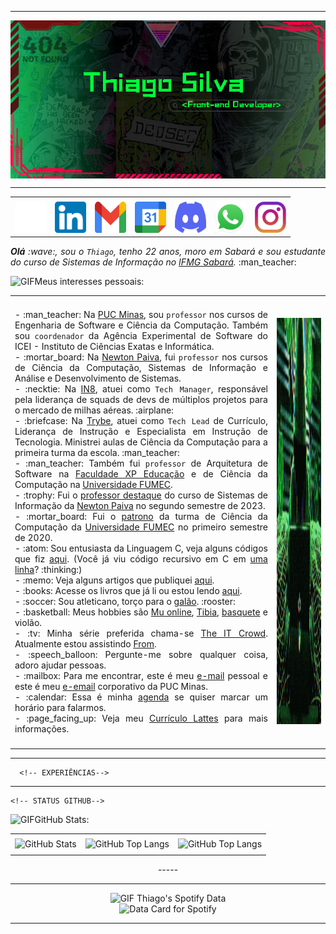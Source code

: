  -----
<!-- BANNER -->
<div>
  <img align="center" alt="Header" src="https://github.com/Thiag-0/Thiag-0/blob/main/image.png"/>
  </div>

  <!-- BANNER -->
  
    
<!-- REDES SOCIAIS -->
 -----
  <div align="center">
  <table>
  <tr>
   <td align="center" colspan="11"></td>
  </tr> 
  <tr>
       
<!-- GITHUB-->
  <td><a href="https://github.com/Thiag-0" target="_blank"><img src="https://github.com/Thiag-0/Thiag-0/blob/main/img/github2.png" width="50px" height="50px"/></a>  
  </td>
<!--Linkedin-->
  <td><a href="https://www.linkedin.com/in/thiago-silva-781122291/"><img src="https://github.com/Thiag-0/Thiag-0/blob/main/img/linkedin2.png" width="50px" height="50px"/></a>
  </td>
<!-- GMAIL -->
  <td><a href="https://mail.google.com/mail/?view=cm&fs=1&to=thiagoaugustodasilvalima@gmail.com " target="_blank"><img src="https://github.com/Thiag-0/Thiag-0/blob/main/img/gmail3.png" width="50px" height="50px"/></a>
  </td>
  <!-- AGENDA -->
  <td><a href="https://calendar.google.com/calendar/u/0?cid=dGhpYWdvYXVndXN0b2Rhc2lsdmFsaW1hQGdtYWlsLmNvbQ" target="_blank"><img src="https://github.com/Thiag-0/Thiag-0/blob/main/img/calendar2.png" width="50px" height="50px"/></a>
  </td>
  <!-- DISCORD -->
  <td><a href="https://discord.com/users/th3_clown_" target="_blank"><img src="https://github.com/Thiag-0/Thiag-0/blob/main/img/discord2.png" width="50px" height="50px"/></a>
  </td>
  <!--WHATSAPP-->
  <td><a href="https://wa.me/5531997418074?text=Olá,%20gostaria%20de%20mais%20informações!" target="_blank"><img src="https://github.com/Thiag-0/Thiag-0/blob/main/img/wpp2.png" width="50px" height="50px"/></a>
  </td>
   <!--INSTAGRAM-->
  <td><a href="https://www.instagram.com/thiago_asl/" target="_blank"><img src="https://github.com/Thiag-0/Thiag-0/blob/main/img/insta2.png" width="50px" height="50px"/></a>
  </td>
  </tr> 
  </table>

  
<!-- REDES SOCIAIS -->


<!-- APRESENTAÇÃO -->
  
  </div>
  <div align="justify">
  <i><b>Olá</b> :wave:, sou o <code>Thiago</code>, tenho 22 anos, moro em Sabará e sou estudante do curso de Sistemas de Informação no <a href="https://www.ifmg.edu.br/sabara" target="_blank">IFMG Sabará</a>.</i> :man_teacher:<br />
  </div>
  
<!-- APRESENTAÇÃO -->

  

 
      
  <div>
  
  <img height="20" alt="GIF" src="https://github.com/joaopauloaramuni/joaopauloaramuni/blob/main/img/soulgem.gif?raw=true"/>Meus interesses pessoais:
  <table>
  <tr>
   <td align="center" colspan="2"></td>
  </tr> 
  <tr>
  <td>
  <div align="justify">
  <p> 
  - :man_teacher: Na <a href="https://www.pucminas.br/" target="_blank">PUC Minas</a>, sou <code>professor</code> nos cursos de Engenharia de Software e Ciência da Computação. Também sou <code>coordenador</code> da Agência Experimental de Software do ICEI - Instituto de Ciências Exatas e Informática.<br />
  - :mortar_board: Na <a href="https://newtonpaiva.br/" target="_blank">Newton Paiva</a>, fui <code>professor</code> nos cursos de Ciência da Computação, Sistemas de Informação e Análise e Desenvolvimento de Sistemas.<br />
   - :necktie: Na <a href="https://in8.com.br/" target="_blank">IN8</a>, atuei como <code>Tech Manager</code>, responsável pela liderança de squads de devs de múltiplos projetos para o mercado de milhas aéreas. :airplane:<br />
  - :briefcase: Na <a href="https://www.betrybe.com/" target="_blank">Trybe</a>, atuei como <code>Tech Lead</code> de Currículo, Liderança de Instrução e Especialista em Instrução de Tecnologia. Ministrei aulas de Ciência da Computação para a primeira turma da escola. :man_teacher:<br />
  - :man_teacher: Também fui <code>professor</code> de Arquitetura de Software na <a href="https://www.xpeducacao.com.br/" target="_blank">Faculdade XP Educação</a> e de Ciência da Computação na <a href="http://www.fumec.br/" target="_blank">Universidade FUMEC</a>.<br />
  - :trophy: Fui o <a href="https://www.linkedin.com/posts/joaopauloaramuni_estou-muito-honrado-com-essa-homenagem-do-activity-7164606251341889536-_khY" target="_blank">professor destaque</a> do curso de Sistemas de Informação da <a href="https://newtonpaiva.br/" target="_blank">Newton Paiva</a> no segundo semestre de 2023.<br />
  - :mortar_board: Fui o <a href="https://www.fumec.br/servicos/colacao-de-grau/homenagens/" target="_blank">patrono</a> da turma de Ciência da Computação da <a href="http://www.fumec.br/" target="_blank">Universidade FUMEC</a> no primeiro semestre de 2020.<br />
  - :atom: Sou entusiasta da Linguagem C, veja alguns códigos que fiz <a href="https://github.com/joaopauloaramuni/c" target="_blank">aqui</a>. (Você já viu código recursivo em C em <a href="https://github.com/joaopauloaramuni/c/blob/main/PROJETOS/Aramuni.c" target="_blank">uma linha</a>? :thinking:)<br />
  - :memo: Veja alguns artigos que publiquei <a href="https://scholar.google.com.br/citations?user=OARYxSYAAAAJ&hl=pt-BR&oi=ao" target="_blank">aqui</a>.<br />
  - :books: Acesse os livros que já li ou estou lendo <a href="https://www.skoob.com.br/perfil/Aramuni" target="_blank">aqui</a>.<br />
  - :soccer: Sou atleticano, torço para o <a href="https://www.arenamrv.com.br/" target="_blank">galão</a>. :rooster:<br />
  - :basketball: Meus hobbies são <a href="https://muonline.webzen.com/pt" target="_blank">Mu online</a>, <a href="https://www.demolidores.com.br/" target="_blank">Tibia</a>, <a href="https://olympico.com.br/esportes/basquete/" target="_blank">basquete</a> e violão.<br />
  - :tv: Minha série preferida chama-se <a href="https://www.imdb.com/title/tt0487831/" target="_blank">The IT Crowd</a>. Atualmente estou assistindo <a href="https://www.imdb.com/title/tt9813792/" target="_blank">From</a>.<br />
  - :speech_balloon: Pergunte-me sobre qualquer coisa, adoro ajudar pessoas.<br />
  - :mailbox: Para me encontrar, este é meu <a href="mailto:joaopauloaramuni@gmail.com" target="_blank">e-mail</a> pessoal e este é meu <a href="mailto:joaoaramuni@pucminas.br" target="_blank">e-email</a> corporativo da PUC Minas.<br />
  - :calendar: Essa é minha <a href="https://calendly.com/aramuni/30min" target="_blank">agenda</a> se quiser marcar um horário para falarmos.<br />
  - :page_facing_up: Veja meu <a href="http://lattes.cnpq.br/1208427665892059" target="_blank">Currículo Lattes</a> para mais informações.
  </p>
  </div>
  </td>
  <td>
  <div>
  <img alt="GIF" src="https://github.com/Thiag-0/Thiag-0/blob/main/img/hacker-gif-3.gif" width="340px" height="650px"/>
  </div>
  </td>
  </tr>
  <tr>
   <td align="center" colspan="2"></td>
  </tr> 
  </table>
  
  </div>
  
  -----
   
      <!-- EXPERIÊNCIAS-->

  

  
  
  -----
    <!-- STATUS GITHUB-->
  <div>
  
  <img height="20" alt="GIF" src="https://github.com/joaopauloaramuni/joaopauloaramuni/blob/main/img/graphic.gif?raw=true"/>GitHub Stats:
  
  <div align="center">
  <table>
  <tr>
   <td align="center" colspan="3"></td>
  </tr> 
  <tr>
  <td>
  <img alt="GitHub Stats" src="https://github-readme-stats.vercel.app/api?username=Thiag-0&show=reviews,discussions_started,discussions_answered,prs_merged,prs_merged_percentage&rank_icon=percentile&theme=dark&locale=pt-br&card_width=480"/>
  </td>
  <td>
  <img alt="GitHub Top Langs" src="https://github-readme-stats.vercel.app/api/top-langs/?username=Thiag-0&theme=dark&locale=pt-br&langs_count=7"/>
  </td>
  <td>
  <img alt="GitHub Top Langs" src="https://github-readme-stats.vercel.app/api/top-langs/?username=jThiag-0&layout=pie&theme=dark&locale=pt-br"/>
  </td>
  </tr>
  <tr>
   <td align="center" colspan="3"></td>
  </tr> 
  </table>
      <!-- STATUS GITHUB-->
  -----





  
  
  
  -----
  <!-- SPOTFY-->
  <div>
   
  <div>
  
  <summary><img height="20" alt="GIF" src="https://github.com/joaopauloaramuni/joaopauloaramuni/blob/main/img/spotify.gif?raw=true"/> Thiago's Spotify Data</summary>
  <img src="https://data-card-for-spotify.herokuapp.com/api/card?user_id=w7mbw0jdp5aq40ss27mfmkhii" alt="Data Card for Spotify">
  
  </div>
   <!-- SPOTFY-->
  
  -----
  
  
  
  
